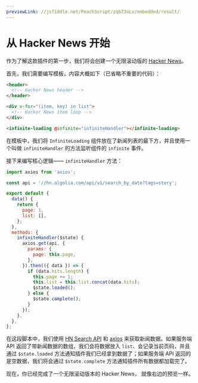 ```yaml
---
previewLink: //jsfiddle.net/PeachScript/zqb73oLv/embedded/result/
---
```


# 从 Hacker News 开始

作为了解这款插件的第一步，我们将会创建一个无限滚动版的 [Hacker News](https://news.ycombinator.com/)。

首先，我们需要编写模板，内容大概如下（已省略不重要的代码）：

``` html
<header>
  <!-- Hacker News header -->
</header>

<div v-for="(item, key) in list">
  <!-- Hacker News item loop -->
</div>

<infinite-loading @infinite="infiniteHandler"></infinite-loading>
```

在模板中，我们将 `InfiniteLoading` 组件放在了新闻列表的最下方，并且使用一个叫做 `infiniteHandler` 的方法监听组件的 `infinite` 事件。

接下来编写核心逻辑—— `infiniteHandler` 方法：

``` js
import axios from 'axios';

const api = '//hn.algolia.com/api/v1/search_by_date?tags=story';

export default {
  data() {
    return {
      page: 1,
      list: [],
    };
  },
  methods: {
    infiniteHandler($state) {
      axios.get(api, {
        params: {
          page: this.page,
        },
      }).then(({ data }) => {
        if (data.hits.length) {
          this.page += 1;
          this.list = this.list.concat(data.hits);
          $state.loaded();
        } else {
          $state.complete();
        }
      });
    },
  },
};
```

在这段脚本中，我们使用 [HN Search API](https://hn.algolia.com/api) 和 [axios](https://github.com/mzabriskie/axios) 来获取新闻数据。如果服务端 API 返回了带新闻数据的数组，我们会将数据放入 `list`、会记录当前页码，并且通过 `$state.loaded` 方法通知插件我们已经拿到数据了；如果服务端 API 返回的是空数据，我们将会通过 `$state.complete` 方法通知插件所有数据都加载完了。

现在，你已经完成了一个无限滚动版本的 Hacker News， 就像右边的预览一样。
